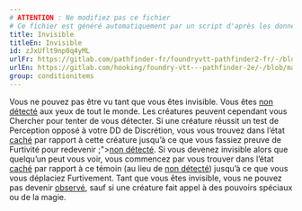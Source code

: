 ```yaml
---
# ATTENTION : Ne modifiez pas ce fichier
# Ce fichier est généré automatiquement par un script d'après les données du module Foundry VTT officiel et de sa traduction
title: Invisible
titleEn: Invisible
id: zJxUflt9np0q4yML
urlFr: https://gitlab.com/pathfinder-fr/foundryvtt-pathfinder2-fr/-/blob/master/data/classes/zJxUflt9np0q4yML.htm
urlEn: https://gitlab.com/hooking/foundry-vtt---pathfinder-2e/-/blob/master/packs/data/classes.db/invisible.json
group: conditionitems
---
```

Vous ne pouvez pas être vu tant que vous êtes invisible. Vous êtes [non détecté](non-détecté.md) aux yeux de tout le monde. Les créatures peuvent cependant vous Chercher pour tenter de vous détecter. Si une créature réussit un test de Perception opposé à votre DD de Discrétion, vous vous trouvez dans l’état [caché](caché.md) par rapport à cette créature jusqu’à ce que vous fassiez preuve de Furtivité pour redevenir ;">[non détecté](non-détecté.md). Si vous devenez invisible alors que quelqu’un peut vous voir, vous commencez par vous trouver dans l’état [caché](caché.md) par rapport à ce témoin (au lieu de [non détecté](non-détecté.md)) jusqu’à ce que vous vous déplaciez Furtivement. Tant que vous êtes invisible, vous ne pouvez pas devenir [observé](observé.md), sauf si une créature fait appel à des pouvoirs spéciaux ou de la magie.


